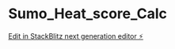 # Sumo_Heat_score_Calc

[Edit in StackBlitz next generation editor ⚡️](https://stackblitz.com/~/github.com/kazuP-kazufumi/Sumo_Heat_score_Calc)